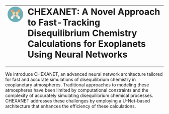 <table border="0" style="width: 100%; border-collapse: collapse;">
  <tr>
    <td style="width: 50px; vertical-align: top;">
      <img src="Figures/logo_chexanet.png" alt="CHEXANET Logo" width="200">
    </td>
    <td>
      <h1 style="margin-top: 0;">CHEXANET: A Novel Approach to Fast-Tracking Disequilibrium Chemistry Calculations for Exoplanets Using Neural Networks</h1>
    </td>
  </tr>
</table>

<p>
  We introduce CHEXANET, an advanced neural network architecture tailored for fast and accurate simulations of disequilibrium chemistry in exoplanetary atmospheres. Traditional approaches to modeling these atmospheres have been limited by computational constraints and the complexity of accurately simulating disequilibrium chemical processes. CHEXANET addresses these challenges by employing a U-Net-based architecture that enhances the efficiency of these calculations.
</p>
